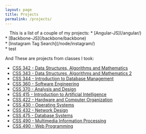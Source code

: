 ```yaml
---
layout: page
title: Projects
permalink: /projects/
---
```

<img src="http://iads-web.org/wp-content/uploads/2012/10/projects.jpg" alt="" style="padding: 5px">
This is a list of a couple of my projects:   
* [Angular-JS](/angular/) <br/>
* [Backbone-JS](/backbone/backbone) <br/>
* [Instagram Tag Search](/node/instagram/) <br/>
* test   

And These are projects from classes I took:
* [CSS 342 - Data Structures, Algorithms and Mathematics](https://github.com/tazzledazzle/UW-CSS/tree/master/342)  <br/>
* [CSS 343 - Data Structures, Algorithms and Mathematics 2](https://github.com/tazzledazzle/UW-CSS/tree/master/343)  <br/>
* [CSS 344 - Introduction to Database Management](https://github.com/tazzledazzle/UW-CSS/tree/master/344)  <br/>
* [CSS 360 - Software Engineering](https://github.com/tazzledazzle/UW-CSS/tree/master/360)  <br/>
* [CSS 370 - Analysis and Design](https://github.com/tazzledazzle/UW-CSS/tree/master/370)  <br/>
* [CSS 415 - Introduction to Artificial Intelligence](https://github.com/tazzledazzle/UW-CSS/tree/master/415)  <br/>
* [CSS 422 - Hardware and Computer Organization](https://github.com/tazzledazzle/UW-CSS/tree/master/422)  <br/>
* [CSS 430 - Operating Systems](https://github.com/tazzledazzle/UW-CSS/tree/master/430)  <br/>
* [CSS 432 - Network Design](https://github.com/tazzledazzle/UW-CSS/tree/master/432)  <br/>
* [CSS 475 - Database Systems](https://github.com/tazzledazzle/UW-CSS/tree/master/475)  <br/>
* [CSS 490 - Multimedia Information Processing](https://github.com/tazzledazzle/UW-CSS/tree/master/490)  <br/>
* [CSS 490 - Web Programming](https://github.com/brunnerjosh/book-store)  <br/>